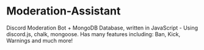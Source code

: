 # Moderation-Assistant
Discord Moderation Bot + MongoDB Database, written in JavaScript - Using discord.js, chalk, mongoose. Has many features including: Ban, Kick, Warnings and much more!
